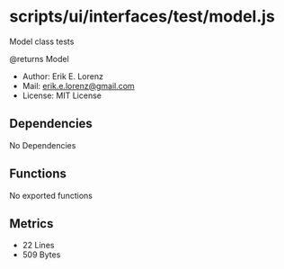 # scripts/ui/interfaces/test/model.js


Model class tests

@returns Model
* Author: Erik E. Lorenz 
* Mail: <erik.e.lorenz@gmail.com>
* License: MIT License


## Dependencies

No Dependencies

## Functions

No exported functions

## Metrics

* 22 Lines
* 509 Bytes

